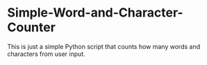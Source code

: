 # Simple-Word-and-Character-Counter
This is just a simple Python script that counts how many words and characters from user input.
